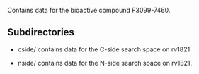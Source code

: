 Contains data for the bioactive compound F3099-7460.

## Subdirectories

- cside/ contains data for the C-side search space on rv1821.

- nside/ contains data for the N-side search space on rv1821.


